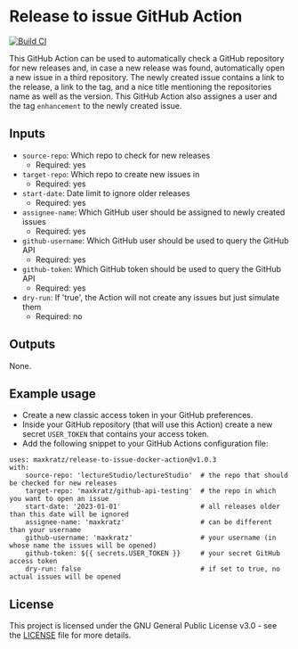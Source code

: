# Release to issue GitHub Action

[![Build CI](https://github.com/maxkratz/release-to-issue-docker-action/actions/workflows/build-ci.yml/badge.svg)](https://github.com/maxkratz/release-to-issue-docker-action/actions/workflows/build-ci.yml)

This GitHub Action can be used to automatically check a GitHub repository for new releases and, in case a new release was found, automatically open a new issue in a third repository.
The newly created issue contains a link to the release, a link to the tag, and a nice title mentioning the repositories name as well as the version.
This GitHub Action also assignes a user and the tag `enhancement` to the newly created issue.

## Inputs

- `source-repo`: Which repo to check for new releases
    - Required: yes
- `target-repo`: Which repo to create new issues in
    - Required: yes
- `start-date`: Date limit to ignore older releases
    - Required: yes
- `assignee-name`: Which GitHub user should be assigned to newly created issues
    - Required: yes
- `github-username`: Which GitHub user should be used to query the GitHub API
    - Required: yes
- `github-token`: Which GitHub token should be used to query the GitHub API
    - Required: yes
- `dry-run`: If 'true', the Action will not create any issues but just simulate them
    - Required: no

## Outputs

None.

## Example usage

- Create a new classic access token in your GitHub preferences.
- Inside your GitHub repository (that will use this Action) create a new secret `USER_TOKEN` that contains your access token.
- Add the following snippet to your GitHub Actions configuration file:

```
uses: maxkratz/release-to-issue-docker-action@v1.0.3
with:
    source-repo: 'lectureStudio/lectureStudio'  # the repo that should be checked for new releases
    target-repo: 'maxkratz/github-api-testing'  # the repo in which you want to open an issue
    start-date: '2023-01-01'                    # all releases older than this date will be ignored
    assignee-name: 'maxkratz'                   # can be different than your username
    github-username: 'maxkratz'                 # your username (in whose name the issues will be opened)
    github-token: ${{ secrets.USER_TOKEN }}     # your secret GitHub access token
    dry-run: false                              # if set to true, no actual issues will be opened
```

## License

This project is licensed under the GNU General Public License v3.0 - see the [LICENSE](LICENSE) file for more details.
